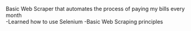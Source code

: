Basic Web Scraper that automates the process of paying my bills every month   
-Learned how to use Selenium 
-Basic Web Scraping principles
